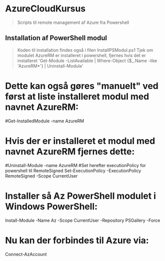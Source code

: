 # AzureCloudKursus
>Scripts til remote management af Azure fra Powershell
## Installation af PowerShell modul
>Koden til installation findes også i filen InstallPSModul.ps1
Tjek om modulet AzureRM er installeret i powershell, fjernes hvis det er installeret
'Get-Module -ListAvailable | Where-Object {$_.Name -like 'AzureRM*'} | Uninstall-Module' 
# Dette kan også gøres "manuelt" ved først at liste installeret modul med navnet AzureRM:
#Get-InstalledModule -name AzureRM
# Hvis der er installeret et modul med navnet AzureRM fjernes dette:
#Uninstall-Module -name AzureRM
#Set herefter executionPolicy for powershell til RemoteSigned 
Set-ExecutionPolicy -ExecutionPolicy RemoteSigned -Scope CurrentUser
# Installer så Az PowerShell modulet i Windows PowerShell:
Install-Module -Name Az -Scope CurrentUser -Repository PSGallery -Force
# Nu kan der forbindes til Azure via:
Connect-AzAccount
